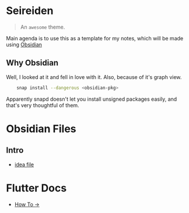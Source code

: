 # Seireiden

> An `awesome` theme.

Main agenda is to use this as a template for my notes, which will be made using [Obsidian](https://obsidian.md/)

## Why Obsidian

Well, I looked at it and fell in love with it. Also, because of it's graph view.


```bash
    snap install --dangerous <obsidian-pkg>
```

Apparently snapd doesn't let you install unsigned packages easily, and that's very thoughtful of them.



# Obsidian Files


## Intro

* [idea file](project.md)


# Flutter Docs

* [How To ->](flutter/how-to.md)

